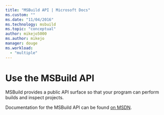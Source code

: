 ```yaml
---
title: "MSBuild API | Microsoft Docs"
ms.custom: ""
ms.date: "11/04/2016"
ms.technology: msbuild
ms.topic: "conceptual"
author: mikejo5000
ms.author: mikejo
manager: douge
ms.workload: 
  - "multiple"
---
```

# Use the MSBuild API

MSBuild provides a public API surface so that your program can perform builds and inspect projects.

Documentation for the MSBuild API can be found [on MSDN](https://msdn.microsoft.com/en-us/library/mt476050(v=vs.110).aspx).